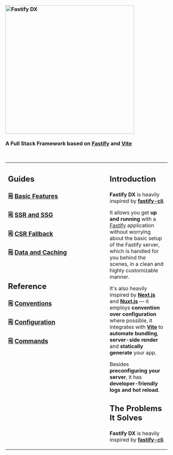 <br>

### <img width="400px" alt="Fastify DX" src="https://user-images.githubusercontent.com/12291/163095704-d1bd8541-ecde-4707-8068-17d2fd725c01.svg"><br><br>A Full Stack Framework based on [Fastify](https://fastify.io) and [Vite](https://vitejs.org)

<br>

<table>
<tr>
<td width="300px" valign="top">

<h2>

**Guides**

</h2>

### 🗒 [**Basic Features**]()

### 🗒 [**SSR and SSG**]()
  
### 🗒 [**CSR Fallback**]()

### 🗒 [**Data and Caching**]()

<br>

<h2>

**Reference**

</h2>

### 🗒 [**Conventions**]()

### 🗒 [**Configuration**]()

### 🗒 [**Commands**]()
  
</td>
<td valign="top">
<h2>

**Introduction**

</h2>

**Fastify DX** is heavily inspired by **[fastify-cli]()**. 
  
It allows you get **up and running** with a [Fastify]() application without worrying about the basic setup of the Fastify server, which is handled for you behind the scenes, in a clean and highly customizable manner.
  
It's also heavily inspired by **[Next.js]()** and **[Nuxt.js]()** — it employs **convention over configuration** where possible, it integrates with **[Vite]()** to **automate bundling**, **server-side render** and **statically generate** your app. 
  
Besides **preconfiguring your server**, it has **developer-friendly logs and hot reload**.

<h2>

**The Problems It Solves**

</h2>

**Fastify DX** is heavily inspired by **[fastify-cli]()**. 


</td>
</tr>
</table>

